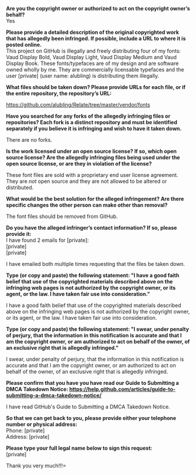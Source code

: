 **Are you the copyright owner or authorized to act on the copyright owner’s behalf?**  
Yes

**Please provide a detailed description of the original copyrighted work that has allegedly been infringed. If possible, include a URL to where it is posted online.**  
This project on GitHub is illegally and freely distributing four of my fonts: Vaud Display Bold, Vaud Display Light, Vaud Display Medium and Vaud Display Book. These fonts/typefaces are of my design and are software owned wholly by me. They are commercially licensable typefaces and the user [private] (user name: alubling) is distributing them illegally.  

**What files should be taken down? Please provide URLs for each file, or if the entire repository, the repository’s URL:**  

https://github.com/alubling/Relate/tree/master/vendor/fonts

**Have you searched for any forks of the allegedly infringing files or repositories? Each fork is a distinct repository and must be identified separately if you believe it is infringing and wish to have it taken down.**  

There are no forks.

**Is the work licensed under an open source license? If so, which open source license? Are the allegedly infringing files being used under the open source license, or are they in violation of the license?**  

These font files are sold with a proprietary end user license agreement. They are *not* open source and they are not allowed to be altered or distributed.

**What would be the best solution for the alleged infringement? Are there specific changes the other person can make other than removal?**  

The font files should be removed from GitHub.

**Do you have the alleged infringer’s contact information? If so, please provide it:**  
I have found 2 emails for [private]:  
[private]  
[private]  

I have emailed both multiple times requesting that the files be taken down.  

**Type (or copy and paste) the following statement: "I have a good faith belief that use of the copyrighted materials described above on the infringing web pages is not authorized by the copyright owner, or its agent, or the law. I have taken fair use into consideration."**  

I have a good faith belief that use of the copyrighted materials described above on the infringing web pages is not authorized by the copyright owner, or its agent, or the law. I have taken fair use into consideration.

**Type (or copy and paste) the following statement: "I swear, under penalty of perjury, that the information in this notification is accurate and that I am the copyright owner, or am authorized to act on behalf of the owner, of an exclusive right that is allegedly infringed."**  

I swear, under penalty of perjury, that the information in this notification is accurate and that I am the copyright owner, or am authorized to act on behalf of the owner, of an exclusive right that is allegedly infringed.

**Please confirm that you have you have read our Guide to Submitting a DMCA Takedown Notice: https://help.github.com/articles/guide-to-submitting-a-dmca-takedown-notice/**  

I have read GitHub's Guide to Submitting a DMCA Takedown Notice.

**So that we can get back to you, please provide either your telephone number or physical address:**  
Phone: [private]  
Address: [private]  

**Please type your full legal name below to sign this request:**  
[private]  

Thank you very much!!!=
